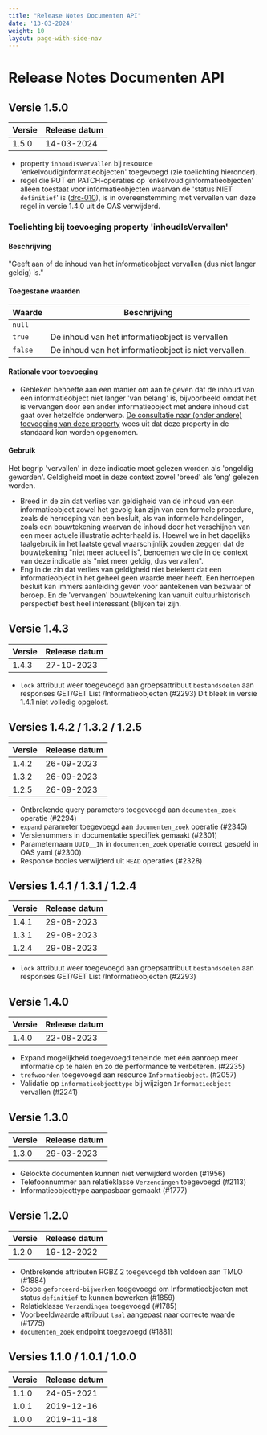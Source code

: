 ```yaml
---
title: "Release Notes Documenten API"
date: '13-03-2024'
weight: 10
layout: page-with-side-nav
---
```

# Release Notes Documenten API

## Versie 1.5.0

Versie   | Release datum 
-------- | ------------- 
1.5.0    | 14-03-2024    

- property `inhoudIsVervallen` bij resource 'enkelvoudiginformatieobjecten' toegevoegd (zie toelichting hieronder).
- regel die PUT en PATCH-operaties op 'enkelvoudiginformatieobjecten' alleen toestaat voor informatieobjecten waarvan de 'status NIET `definitief`' is ([drc-010](index.md#bijwerken-van-documenten-drc-010)), is in overeenstemming met vervallen van deze regel in versie 1.4.0 uit de OAS verwijderd.

### Toelichting bij toevoeging property 'inhoudIsVervallen'

#### Beschrijving

"Geeft aan of de inhoud van het informatieobject vervallen (dus niet langer geldig) is."

#### Toegestane waarden

Waarde | Beschrijving
-- | --
`null` |
`true` | De inhoud van het informatieobject is vervallen
`false` | De inhoud van het informatieobject is niet vervallen.

#### Rationale voor toevoeging

- Gebleken behoefte aan een manier om aan te geven dat de inhoud van een informatieobject niet langer 'van belang' is, bijvoorbeeld omdat het is vervangen door een ander informatieobject met andere inhoud dat gaat over hetzelfde onderwerp. [De consultatie naar (onder andere) toevoeging van deze property](https://github.com/VNG-Realisatie/gemma-zaken/discussions/2407) wees uit dat deze property in de standaard kon worden opgenomen.

#### Gebruik

Het begrip 'vervallen' in deze indicatie moet gelezen worden als 'ongeldig geworden'. Geldigheid moet in deze context zowel 'breed' als 'eng' gelezen worden.

- Breed in de zin dat verlies van geldigheid van de inhoud van een informatieobject zowel het gevolg kan zijn van een formele procedure, zoals de herroeping van een besluit, als van informele handelingen, zoals een bouwtekening waarvan de inhoud door het verschijnen van een meer actuele illustratie achterhaald is. Hoewel we in het dagelijks taalgebruik in het laatste geval waarschijnlijk zouden zeggen dat de bouwtekening "niet meer actueel is", benoemen we die in de context van deze indicatie als "niet meer geldig, dus vervallen".
- Eng in de zin dat verlies van geldigheid niet betekent dat een informatieobject in het geheel geen waarde meer heeft. Een herroepen besluit kan immers aanleiding geven voor aantekenen van bezwaar of beroep. En de 'vervangen' bouwtekening kan vanuit cultuurhistorisch perspectief best heel interessant (blijken te) zijn.

## Versie 1.4.3

Versie   | Release datum 
-------- | ------------- 
1.4.3    | 27-10-2023    

- `lock` attribuut weer toegevoegd aan groepsattribuut `bestandsdelen` aan responses GET/GET List /Informatieobjecten (#2293)
  Dit bleek in versie 1.4.1 niet volledig opgelost.

## Versies 1.4.2 / 1.3.2 / 1.2.5

Versie   | Release datum 
-------- | ------------- 
1.4.2    | 26-09-2023    
1.3.2    | 26-09-2023    
1.2.5    | 26-09-2023    

- Ontbrekende query parameters toegevoegd aan `documenten_zoek` operatie (#2294)
- `expand` parameter toegevoegd aan `documenten_zoek` operatie (#2345)
- Versienummers in documentatie specifiek gemaakt (#2301)
- Parameternaam `UUID__IN` in `documenten_zoek` operatie correct gespeld in OAS yaml (#2300)
- Response bodies verwijderd uit `HEAD` operaties (#2328)

## Versies 1.4.1 / 1.3.1 / 1.2.4

Versie   | Release datum 
-------- | ------------- 
1.4.1    | 29-08-2023    
1.3.1    | 29-08-2023    
1.2.4    | 29-08-2023    

- `lock` attribuut weer toegevoegd aan groepsattribuut `bestandsdelen` aan responses GET/GET List /Informatieobjecten (#2293)

## Versie 1.4.0

Versie   | Release datum 
-------- | ------------- 
1.4.0    | 22-08-2023    

- Expand mogelijkheid toegevoegd teneinde met één aanroep meer informatie op te halen en zo de performance te verbeteren. (#2235)
- `trefwoorden` toegevoegd aan resource `Informatieobject`. (#2057)
- Validatie op `informatieobjecttype` bij wijzigen `Informatieobject` vervallen (#2241) 

## Versie 1.3.0

Versie   | Release datum 
-------- | ------------- 
1.3.0    | 29-03-2023    

- Gelockte documenten kunnen niet verwijderd worden (#1956)
- Telefoonnummer aan relatieklasse `Verzendingen` toegevoegd (#2113)
- Informatieobjecttype aanpasbaar gemaakt (#1777)

## Versie 1.2.0

Versie   | Release datum 
-------- | ------------- 
1.2.0    | 19-12-2022    

- Ontbrekende attributen RGBZ 2 toegevoegd tbh voldoen aan TMLO (#1884)
- Scope `geforceerd-bijwerken` toegevoegd om Informatieobjecten met status `definitief` te kunnen bewerken (#1859)
- Relatieklasse `Verzendingen` toegevoegd (#1785)
- Voorbeeldwaarde attribuut `taal` aangepast naar correcte waarde (#1775)
- `documenten_zoek` endpoint toegevoegd (#1881)

## Versies 1.1.0 / 1.0.1 / 1.0.0  

Versie   | Release datum 
-------- | ------------- 
1.1.0    | 24-05-2021    
1.0.1    | 2019-12-16    
1.0.0    | 2019-11-18    
